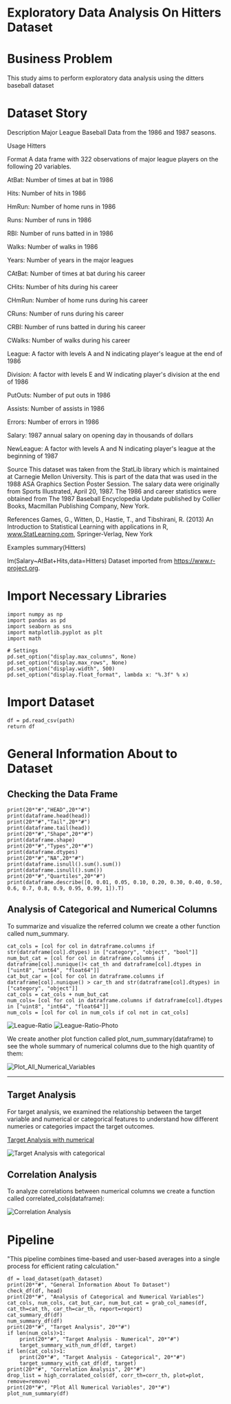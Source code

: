 # Exploratory Data Analysis On Hitters Dataset

# Business Problem

This study aims to perform exploratory data analysis using the ditters baseball dataset

# Dataset Story

Description Major League Baseball Data from the 1986 and 1987 seasons.

Usage Hitters

Format A data frame with 322 observations of major league players on the following 20 variables.

AtBat: Number of times at bat in 1986

Hits: Number of hits in 1986

HmRun: Number of home runs in 1986

Runs: Number of runs in 1986

RBI: Number of runs batted in in 1986

Walks: Number of walks in 1986

Years: Number of years in the major leagues

CAtBat: Number of times at bat during his career

CHits: Number of hits during his career

CHmRun: Number of home runs during his career

CRuns: Number of runs during his career

CRBI: Number of runs batted in during his career

CWalks: Number of walks during his career

League: A factor with levels A and N indicating player's league at the end of 1986

Division: A factor with levels E and W indicating player's division at the end of 1986

PutOuts: Number of put outs in 1986

Assists: Number of assists in 1986

Errors: Number of errors in 1986

Salary: 1987 annual salary on opening day in thousands of dollars

NewLeague: A factor with levels A and N indicating player's league at the beginning of 1987

Source This dataset was taken from the StatLib library which is maintained at Carnegie Mellon University. This is part of the data that was used in the 1988 ASA Graphics Section Poster Session. The salary data were originally from Sports Illustrated, April 20, 1987. The 1986 and career statistics were obtained from The 1987 Baseball Encyclopedia Update published by Collier Books, Macmillan Publishing Company, New York.

References Games, G., Witten, D., Hastie, T., and Tibshirani, R. (2013) An Introduction to Statistical Learning with applications in R, www.StatLearning.com, Springer-Verlag, New York

Examples summary(Hitters)

lm(Salary~AtBat+Hits,data=Hitters) Dataset imported from https://www.r-project.org.

# Import Necessary Libraries

```
import numpy as np
import pandas as pd
import seaborn as sns
import matplotlib.pyplot as plt
import math

# Settings
pd.set_option("display.max_columns", None)
pd.set_option("display.max_rows", None)
pd.set_option("display.width", 500)
pd.set_option("display.float_format", lambda x: "%.3f" % x)
```

# Import Dataset

```
df = pd.read_csv(path)
return df
```

# General Information About to Dataset

## Checking the Data Frame

```
print(20*"#","HEAD",20*"#")
print(dataframe.head(head))
print(20*"#","Tail",20*"#")
print(dataframe.tail(head))
print(20*"#","Shape",20*"#")
print(dataframe.shape)
print(20*"#","Types",20*"#")
print(dataframe.dtypes)
print(20*"#","NA",20*"#")
print(dataframe.isnull().sum().sum())
print(dataframe.isnull().sum())
print(20*"#","Quartiles",20*"#")
print(dataframe.describe([0, 0.01, 0.05, 0.10, 0.20, 0.30, 0.40, 0.50, 0.6, 0.7, 0.8, 0.9, 0.95, 0.99, 1]).T)
```

## Analysis of Categorical and Numerical Columns

To summarize and visualize the referred column we create a other function called num_summary.

```
cat_cols = [col for col in datraframe.columns if str(datraframe[col].dtypes) in ["category", "object", "bool"]]
num_but_cat = [col for col in datraframe.columns if datraframe[col].nunique()< cat_th and datraframe[col].dtypes in ["uint8", "int64", "float64"]]
cat_but_car = [col for col in datraframe.columns if datraframe[col].nunique() > car_th and str(datraframe[col].dtypes) in ["category", "object"]]
cat_cols = cat_cols + num_but_cat
num_cols= [col for col in datraframe.columns if datraframe[col].dtypes in ["uint8", "int64", "float64"]]
num_cols = [col for col in num_cols if col not in cat_cols]
```

![League-Ratio](https://github.com/user-attachments/assets/f97fc94a-5874-4a3f-a1bd-534e3b338be9)
![League-Ratio-Photo](https://github.com/user-attachments/assets/8d967921-c8a0-40d7-bbd4-ee5b1a3c2f6c)

We create another plot function called plot_num_summary(dataframe) to see the whole summary of numerical columns due to the high quantity of them:

![Plot_All_Numerical_Variables](https://github.com/user-attachments/assets/19d358d8-9aa7-4757-b9c0-feed63e0bc6f)

---

## Target Analysis

For target analysis, we examined the relationship between the target variable and numerical or categorical features to understand how different numeries or categories impact the target outcomes.

[Target Analysis with numerical](https://github.com/user-attachments/assets/3523dd34-4880-422d-9669-7e53d4b52e9f)

![Target Analysis with categorical](https://github.com/user-attachments/assets/23af65f0-721b-4732-b669-1604722cb8a0)

## Correlation Analysis

To analyze correlations between numerical columns we create a function called correlated_cols(dataframe):

![Correlation Analysis](https://github.com/user-attachments/assets/335d6d40-5e68-444e-9ce8-d22c60380aca)

# Pipeline

"This pipeline combines time-based and user-based averages into a single process for efficient rating calculation."

```
df = load_dataset(path_dataset)
print(20*"#", "General Information About To Dataset")
check_df(df, head)
print(20*"#", "Analysis of Categorical and Numerical Variables")
cat_cols, num_cols, cat_but_car, num_but_cat = grab_col_names(df, cat_th=cat_th, car_th=car_th, report=report)
cat_summary_df(df)
num_summary_df(df)
print(20*"#", "Target Analysis", 20*"#")
if len(num_cols)>1:
    print(20*"#", "Target Analysis - Numerical", 20*"#")
    target_summary_with_num_df(df, target)
if len(cat_cols)>1:
    print(20*"#", "Target Analysis - Categorical", 20*"#")
    target_summary_with_cat_df(df, target)
print(20*"#", "Correlation Analysis", 20*"#")
drop_list = high_corralated_cols(df, corr_th=corr_th, plot=plot, remove=remove)
print(20*"#", "Plot All Numerical Variables", 20*"#")
plot_num_summary(df)
```
